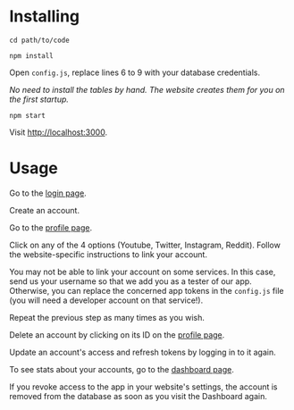 # Installing

`cd path/to/code`

`npm install`

Open `config.js`, replace lines 6 to 9 with your database credentials.

*No need to install the tables by hand. The website creates them for you on the first startup.*

`npm start`

Visit [http://localhost:3000](http://localhost:3000).

# Usage

Go to the [login page](http://localhost:3000/login).

Create an account.

Go to the [profile page](http://localhost:3000/profile).

Click on any of the 4 options (Youtube, Twitter, Instagram, Reddit). Follow the website-specific instructions to link your account.

You may not be able to link your account on some services. In this case, send us your username so that we add you as a tester of our app. Otherwise, you can replace the concerned app tokens in the `config.js` file (you will need a developer account on that service!).

Repeat the previous step as many times as you wish.

Delete an account by clicking on its ID on the [profile page](http://localhost:3000/profile).

Update an account's access and refresh tokens by logging in to it again.

To see stats about your accounts, go to the [dashboard page](http://localhost:3000/dashboard).

If you revoke access to the app in your website's settings, the account is removed from the database as soon as you visit the Dashboard again.
